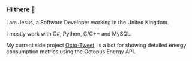 ### Hi there 👋

I am Jesus, a Software Developer working in the United Kingdom.

I mostly work with C#, Python, C/C++ and MySQL.

My current side project [Octo-Tweet](https://github.com/jvaque/Octo-Tweet), is a bot for showing detailed energy consumption metrics using the Octopus Energy API.

<!--
**jvaque/jvaque** is a ✨ _special_ ✨ repository because its `README.md` (this file) appears on your GitHub profile.

Here are some ideas to get you started:

- 🔭 I’m currently working on ...
- 🌱 I’m currently learning ...
- 👯 I’m looking to collaborate on ...
- 🤔 I’m looking for help with ...
- 💬 Ask me about ...
- 📫 How to reach me: ...
- 😄 Pronouns: ...
- ⚡ Fun fact: ...
-->
